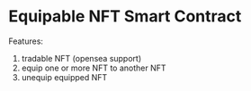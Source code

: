 # Equipable NFT Smart Contract

Features:
1. tradable NFT (opensea support)
2. equip one or more NFT to another NFT
3. unequip equipped NFT
